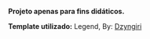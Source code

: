**Projeto apenas para fins didáticos.**

**Template utilizado:** Legend, By: [Dzyngiri](http://www.free-css.com/free-css-templates/page179/legend)